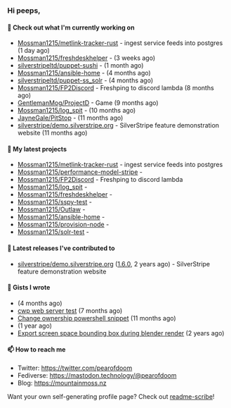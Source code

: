 ### Hi peeps,

#### 👷 Check out what I'm currently working on

- [Mossman1215/metlink-tracker-rust](https://github.com/Mossman1215/metlink-tracker-rust) - ingest service feeds into postgres (1 day ago)
- [Mossman1215/freshdeskhelper](https://github.com/Mossman1215/freshdeskhelper) -  (3 weeks ago)
- [silverstripeltd/puppet-sushi](https://github.com/silverstripeltd/puppet-sushi) -  (1 month ago)
- [Mossman1215/ansible-home](https://github.com/Mossman1215/ansible-home) -  (4 months ago)
- [silverstripeltd/puppet-ss_solr](https://github.com/silverstripeltd/puppet-ss_solr) -  (4 months ago)
- [Mossman1215/FP2Discord](https://github.com/Mossman1215/FP2Discord) - Freshping to discord lambda (8 months ago)
- [GentlemanMog/ProjectD](https://github.com/GentlemanMog/ProjectD) - Game (9 months ago)
- [Mossman1215/log_spit](https://github.com/Mossman1215/log_spit) -  (10 months ago)
- [JayneGale/PitStop](https://github.com/JayneGale/PitStop) -  (11 months ago)
- [silverstripe/demo.silverstripe.org](https://github.com/silverstripe/demo.silverstripe.org) - SilverStripe feature demonstration website (11 months ago)

#### 🌱 My latest projects

- [Mossman1215/metlink-tracker-rust](https://github.com/Mossman1215/metlink-tracker-rust) - ingest service feeds into postgres
- [Mossman1215/performance-model-stripe](https://github.com/Mossman1215/performance-model-stripe) - 
- [Mossman1215/FP2Discord](https://github.com/Mossman1215/FP2Discord) - Freshping to discord lambda
- [Mossman1215/log_spit](https://github.com/Mossman1215/log_spit) - 
- [Mossman1215/freshdeskhelper](https://github.com/Mossman1215/freshdeskhelper) - 
- [Mossman1215/sspy-test](https://github.com/Mossman1215/sspy-test) - 
- [Mossman1215/Outlaw](https://github.com/Mossman1215/Outlaw) - 
- [Mossman1215/ansible-home](https://github.com/Mossman1215/ansible-home) - 
- [Mossman1215/provision-node](https://github.com/Mossman1215/provision-node) - 
- [Mossman1215/solr-test](https://github.com/Mossman1215/solr-test) - 

#### 🔭 Latest releases I've contributed to

- [silverstripe/demo.silverstripe.org](https://github.com/silverstripe/demo.silverstripe.org) ([1.6.0](https://github.com/silverstripe/demo.silverstripe.org/releases/tag/1.6.0), 2 years ago) - SilverStripe feature demonstration website

#### 📓 Gists I wrote

- [](https://gist.github.com/dc3c25dd419a4bbe16502daf60de4931) (4 months ago)
- [cwp web server test](https://gist.github.com/7e3889b2abed3be38c80f83ba7d231eb) (7 months ago)
- [Change ownership powershell snippet](https://gist.github.com/61b61f25eb5da5cba82ab4829302e376) (11 months ago)
- [](https://gist.github.com/172e08c3d70d74c62c4a5f10aaeef290) (1 year ago)
- [Export screen space bounding box during blender render](https://gist.github.com/c0b4f010073ddf2023364be90766229c) (2 years ago)

#### 📫 How to reach me

- Twitter: https://twitter.com/pearofdoom
- Fediverse: https://mastodon.technology/@pearofdoom
- Blog: https://mountainmoss.nz

Want your own self-generating profile page? Check out [readme-scribe](https://github.com/muesli/readme-scribe)!
